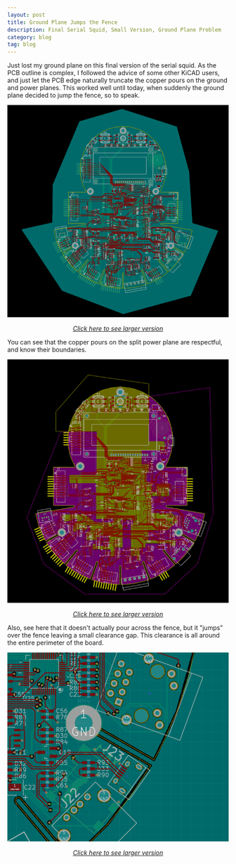 ```yaml
---
layout: post
title: Ground Plane Jumps the Fence
description: Final Serial Squid, Small Version, Ground Plane Problem
category: blog
tag: blog
---
```


Just lost my ground plane on this final version of the serial squid.  As the PCB outline is complex, I followed the advice of some other KiCAD users, and just let the PCB edge naturally truncate the copper pours on the ground and power planes.  This worked well until today, when suddenly the ground plane decided to jump the fence, so to speak.

![ground-plane-problem](/images/squid-small-ground-plane.png)
<i><center><a href="/images/orig/squid-small-ground-plane.png">Click here to see larger version</a></center></i> 


You can see that the copper pours on the split power plane are respectful, and know their boundaries.

![power-plane-no-problem](/images/squid-small-power-plane.png)
<i><center><a href="/images/orig/squid-small-power-plane.png">Click here to see larger version</a></center></i> 

Also, see here that it doesn't actually pour across the fence, but it "jumps" over the fence leaving a small clearance gap.  This clearance is all around the entire perimeter of the board.


![fence-edge-detail](/images/squid-small-edge-of-fence.png)
<i><center><a href="/images/orig/squid-small-edge-of-fence.png">Click here to see larger version</a></center></i> 
